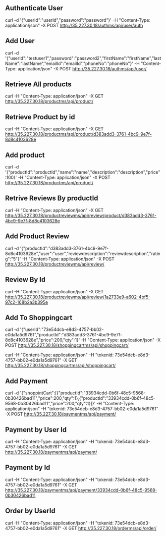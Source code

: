 
## Authenticate User

curl -d '{"userId":"userId","password":"password"}' -H "Content-Type: application/json" -X POST http://35.227.30.18/authms/api/user/auth 

## Add User
curl -d '{"userId":"testuser1","password":"password2","firstName":"firstName","lastName":"lastName","emailId":"emailId","phoneNo":"phoneNo"}' -H "Content-Type: application/json" -X POST http://35.227.30.18/authms/api/user/


## Retrieve All products
curl -H "Content-Type: application/json" -X GET http://35.227.30.18/productms/api/product/

## Retrieve Product by id
curl -H "Content-Type: application/json" -X GET http://35.227.30.18/productms/api/product/d383add3-3761-4bc9-9e7f-8d8c4103628e

## Add product
curl -d '{"productId":"productId","name":"name","description":"description","price":100}' -H "Content-Type: application/json" -X POST http://35.227.30.18/productms/api/product/


## Retrive Reviews By productId
curl -H "Content-Type: application/json" -X GET http://35.227.30.18/productreviewms/api/review/product/d383add3-3761-4bc9-9e7f-8d8c4103628e

## Add Product Review
curl -d '{"productId":"d383add3-3761-4bc9-9e7f-8d8c4103628e","user":"user","reviewdescription":"reviewdescription","rating":"5"}' -H "Content-Type: application/json" -X POST http://35.227.30.18/productreviewms/api/review/

## Review By Id
curl -H "Content-Type: application/json" -X GET http://35.227.30.18/productreviewms/api/review/1a2733e9-a602-4bf5-97c2-168b2a3b395e


## Add To Shoppingcart

curl -d '{"userId":"73e54dcb-e8d3-4757-bb02-e0da1a5d9761","productId":"d383add3-3761-4bc9-9e7f-8d8c4103628e","price":200,"qty":1}' -H "Content-Type: application/json" -X POST http://35.227.30.18/shoppingcartms/api/shoppingcart/

curl -H "Content-Type: application/json" -H "tokenid: 73e54dcb-e8d3-4757-bb02-e0da1a5d9761"  -X GET http://35.227.30.18/shoppingcartms/api/shoppingcart/

## Add Payment

curl -d '{"shoppintCart":[{"productId":"33934cdd-0b6f-48c5-9568-0b30426bad11","price":200,"qty":1},{"productId":"33934cdd-0b6f-48c5-9568-0b30426bad11","price":200,"qty":1}]}' -H "Content-Type: application/json" -H "tokenid: 73e54dcb-e8d3-4757-bb02-e0da1a5d9761" -X POST http://35.227.30.18/paymentms/api/payment/

## Payment by User Id
curl -H "Content-Type: application/json" -H "tokenid: 73e54dcb-e8d3-4757-bb02-e0da1a5d9761"  -X GET  http://35.227.30.18/paymentms/api/payment/

## Payment by Id
curl -H "Content-Type: application/json" -H "tokenid: 73e54dcb-e8d3-4757-bb02-e0da1a5d9761"  -X GET  http://35.227.30.18/paymentms/api/payment/33934cdd-0b6f-48c5-9568-0b30426bad11

## Order by UserId
curl -H "Content-Type: application/json" -H "tokenid: 73e54dcb-e8d3-4757-bb02-e0da1a5d9761"  -X GET http://35.227.30.18/orderms/api/order/